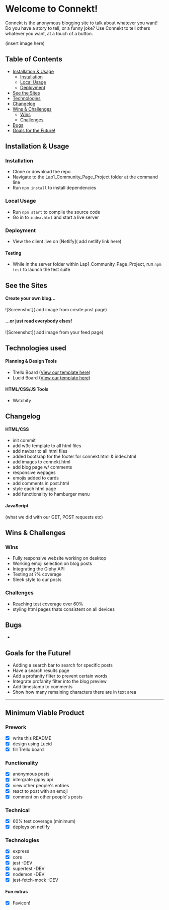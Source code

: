 # Welcome to Connekt!

Connekt is the anonymous blogging site to talk about whatever you want!
Do you have a story to tell, or a funny joke? Use Connekt to tell others whatever you want, at a touch of a button.

(insert image here)

## Table of Contents

- [Installation & Usage](#installation--usage)
  - [Installation](#installation)
  - [Local Usage](#usage)
  - [Deployment](#deployment)
- [See the Sites](#see-the-sites)
- [Technologies](#technologies)
- [Changelog](#changelog)
- [Wins & Challenges](#wins--challenges)
  - [Wins](#wins)
  - [Challenges](#challenges)
- [Bugs](#bugs)
- [Goals for the Future!](#goals-for-the-future)

## Installation & Usage

### Installation

- Clone or download the repo
- Navigate to the Lap1_Community_Page_Project folder at the command line
- Run `npm install` to install dependencies

### Local Usage

- Run `npm start` to compile the source code
- Go in to `index.html` and start a live server

### Deployment

- View the client live on [Netlify]( add netlify link here)

#### Testing

- While in the server folder within Lap1_Community_Page_Project, run `npm test` to launch the test suite

## See the Sites

#### Create your own blog...

![Screenshot]( add image from create post page)

#### ...or just read everybody elses!

![Screenshot]( add image from your feed page)

## Technologies used

#### Planning & Design Tools

- Trello Board ([View our template here](https://trello.com/b/hhcGRN9S/connekt-lap1-project))
- Lucid Board ([View our template here](https://lucid.app/lucidchart/927ab4af-5953-46f4-b5b5-7f5142d72068/edit?beaconFlowId=0A30EA52026A7947&invitationId=inv_422ad741-c355-456f-b14f-1d2b9d957bdf&page=0_0#))

#### HTML/CSS/JS Tools

- Watchify

## Changelog

#### HTML/CSS

- init commit
- add w3c template to all html files
- add navbar to all html files
- added bootsrap for the footer for connekt.html & index.html
- add images to connekt.html
- add blog page w/ comments
- responsive wepages
- emojis added to cards
- add comments in post.html
- style each html page
- add functionality to hamburger menu

#### JavaScript

(what we did with our GET, POST requests etc)

## Wins & Challenges

### Wins

- Fully responsive website working on desktop
- Working emoji selection on blog posts
- Integrating the Giphy API
- Testing at ?% coverage
- Sleek style to our posts

### Challenges

- Reaching test coverage over 60%
- styling html pages thats consistent on all devices


## Bugs

- 

## Goals for the Future!

- Adding a search bar to search for specific posts
- Have a search results page
- Add a profanity filter to prevent certain words
- Integrate profanity filter into the blog preview
- Add timestamp to comments
- Show how many remaining characters there are in text area

---
## Minimum Viable Product

### Prework

- [x] write this README
- [x] design using Lucid
- [x] fill Trello board

### Functionality

- [x] anonymous posts
- [x] intergrate giphy api
- [x] view other people's entries
- [x] react to post with an emoji
- [x] comment on other people's posts

### Technical

- [x] 60% test coverage (minimum)
- [x] deploys on netlify 

### Technologies

- [x] express
- [x] cors
- [x] jest -DEV
- [x] supertest -DEV
- [x] nodemon -DEV
- [x] jest-fetch-mock -DEV

#### Fun extras

- [x] Favicon!
